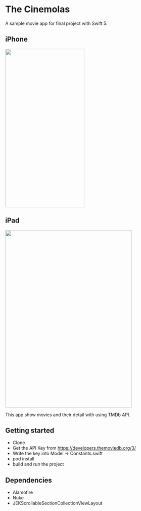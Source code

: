 # The Cinemolas

A sample movie app for final project with Swift 5.

## iPhone 
<img src="https://github.com/ecenurozsy/Final-Coll/blob/main/images/app.gif" width="250" height="500" />

## iPad
<img src="https://github.com/ecenurozsy/Final-Coll/blob/main/images/Ekran%20Resmi%202021-02-24%2001.26.43.png" width="400" height="560" />

This app show movies and their detail with using TMDb API.

## Getting started
- Clone 
- Get the API Key from https://developers.themoviedb.org/3/
- Write the key into Model -> Constants.swift 
- pod install
- build and run the project

## Dependencies
- Alamofire
- Nuke
- JEKScrollableSectionCollectionViewLayout


